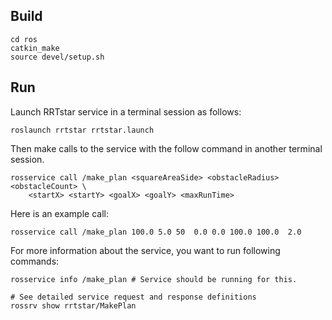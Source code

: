 ## Build

```
cd ros
catkin_make
source devel/setup.sh
```

## Run

Launch RRTstar service in a terminal session as follows:

```
roslaunch rrtstar rrtstar.launch
```

Then make calls to the service with the follow command in another terminal
session.

```
rosservice call /make_plan <squareAreaSide> <obstacleRadius> <obstacleCount> \
    <startX> <startY> <goalX> <goalY> <maxRunTime>
```

Here is an example call:

```
rosservice call /make_plan 100.0 5.0 50  0.0 0.0 100.0 100.0  2.0
```

For more information about the service, you want to run following commands:

```
rosservice info /make_plan # Service should be running for this.

# See detailed service request and response definitions
rossrv show rrtstar/MakePlan
```
